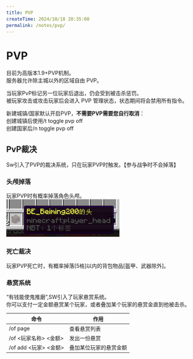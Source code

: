 ```yaml
---
title: PVP
createTime: 2024/10/18 20:35:08
permalink: /notes/pvp/
---
```

# PVP

目前为高版本1.9+PVP机制。<br>
服务器允许除主城以外的区域自由 PVP。<br>

当玩家PvP标记另一位玩家后退出，仍会受到被击杀惩罚。<br>
被玩家攻击或攻击玩家后会进入 PVP 管理状态，状态期间将会禁用所有指令。<br>

新建城镇/国家默认开启PVP，**不需要PVP需要您自行取消**：<br>
创建城镇后使用/t toggle pvp off<br>
创建国家后/n toggle pvp off<br>

## PvP裁决

Sw引入了PVP的裁决系统，只在玩家PVP时触发。【参与战争时不会掉落】<br>

### 头颅掉落

玩家PVP时有概率掉落角色头颅。<br>
<img src="/images/skull.png" alt="skull">

### 死亡裁决

玩家PVP死亡时，有概率掉落[5格]以内的背包物品[盔甲、武器除外]。<br>

### 悬赏系统

“有钱能使鬼推磨”,SW引入了玩家悬赏系统。<br>
你可以支付一定金额悬赏某个玩家，或者叠加某个玩家的悬赏金直到他被击杀。<br>

| 命令       | 作用     |
|----------|--------|
| /of page | 查看悬赏列表 |
| /of <玩家名称> <金额> | 发出一份悬赏 |
| /of add <玩家> <金额> | 叠加某位玩家的悬赏金额 |